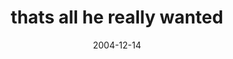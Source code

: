 ---
layout: base.njk
title : 'thats all he really wanted' 
view_title : 'thats all he really wanted' 
year : '2004' 
date : '2004-12-14' 
img_file : '/drawing/thatsallhereallywanted.png' 
html_file : 'thatsallhereallywanted' 
next_html : 'nowyouseeitwasthereallalong.html' 
year_order : '237' 
permalink : "title/{{html_file}}.html"
---